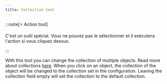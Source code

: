 ```yaml
---
title: Collection tool
---
```


:::note[⚡ Action tool]

C'est un outil spécial.
Vous ne pouvez pas le sélectionner et il exécutera l'action si vous cliquez dessus.

:::

With this tool you can change the collection of multiple objects. Read more about collections [here](../collections.md).
When you click on an object, the collection of the object will be changed to the collection set in the configuration. Leaving the collection field empty will set the collection to the default collection.
